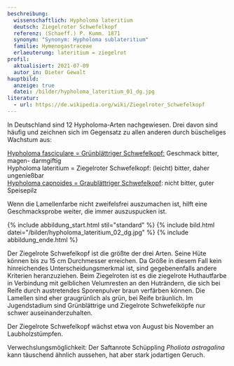 ```yaml
---
beschreibung:
  wissenschaftlich: Hypholoma lateritium
  deutsch: Ziegelroter Schwefelkopf
  referenz: (Schaeff.) P. Kumm. 1871
  synonym: "Synonym: Hypholoma sublateritium"
  familie: Hymenogastraceae
  erlaeuterung: lateritium = ziegelrot
profil:
  aktualisiert: 2021-07-09
  autor_in: Dieter Gewalt
hauptbild:
  anzeige: true
  datei: /bilder/hypholoma_lateritium_01_dg.jpg
literatur:
  - url: https://de.wikipedia.org/wiki/Ziegelroter_Schwefelkopf
---
```

In Deutschland sind 12 Hypholoma-Arten nachgewiesen. Drei davon sind häufig und zeichnen sich im Gegensatz zu allen anderen durch büscheliges Wachstum aus:

[Hypholoma fasciculare = Grünblättriger Schwefelkopf:](/pilze/hypholoma-fasciculare-grünblättriger-schwefelkopf) Geschmack bitter, magen- darmgiftig\
Hypholoma lateritium = Ziegelroter Schwefelkopf: (leicht) bitter, daher ungenießbar\
[Hypholoma capnoides = Graublättriger Schwefelkopf](/pilze/hypholoma-capnoides-graublättriger-schwefelkopf): nicht bitter, guter Speisepilz

Wenn die Lamellenfarbe nicht zweifelsfrei auszumachen ist, hilft eine Geschmacksprobe weiter, die immer auszuspucken ist.

{% include abbildung_start.html stil="standard" %}
{% include bild.html datei="/bilder/hypholoma_lateritium_02_dg.jpg" %}
{% include abbildung_ende.html %}

Der Ziegelrote Schwefelkopf ist die größte der drei Arten. Seine Hüte können bis zu 15 cm Durchmesser erreichen. Da Größe in diesem Fall kein hinreichendes Unterscheidungsmerkmal ist, sind gegebenenfalls andere Kriterien heranzuziehen. Beim Ziegelroten ist es die ziegelrote Huthautfarbe in Verbindung mit gelblichen Velumresten an den Huträndern, die sich bei Reife durch austretendes Sporenpulver braun verfärben können. Die Lamellen sind eher graugrünlich als grün, bei Reife bräunlich. Im Jugendstadium sind Grünblättrige und Ziegelrote Schwefelköpfe nur schwer auseinanderzuhalten.

Der Ziegelrote Schwefelkopf wächst etwa von August bis November an Laubholzstümpfen.

Verwechslungsmöglichkeit: Der Saftanrote Schüppling *Pholiota astragalina* kann täuschend ähnlich aussehen, hat aber stark jodartigen Geruch.